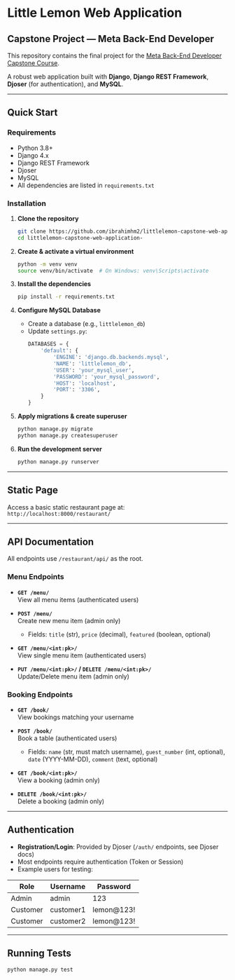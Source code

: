 # Little Lemon Web Application

## Capstone Project — Meta Back-End Developer

This repository contains the final project for the [Meta Back-End Developer Capstone Course](https://www.coursera.org/learn/back-end-developer-capstone/).

A robust web application built with **Django**, **Django REST Framework**, **Djoser** (for authentication), and **MySQL**.

---

## Quick Start

### Requirements

- Python 3.8+
- Django 4.x
- Django REST Framework
- Djoser
- MySQL
- All dependencies are listed in `requirements.txt`

### Installation

1. **Clone the repository**

   ```bash
   git clone https://github.com/ibrahimhm2/littlelemon-capstone-web-application-.git
   cd littlelemon-capstone-web-application-
   ```

2. **Create & activate a virtual environment**

   ```bash
   python -m venv venv
   source venv/bin/activate  # On Windows: venv\Scripts\activate
   ```

3. **Install the dependencies**

   ```bash
   pip install -r requirements.txt
   ```

4. **Configure MySQL Database**

   - Create a database (e.g., `littlelemon_db`)
   - Update `settings.py`:
     ```python
     DATABASES = {
         'default': {
             'ENGINE': 'django.db.backends.mysql',
             'NAME': 'littlelemon_db',
             'USER': 'your_mysql_user',
             'PASSWORD': 'your_mysql_password',
             'HOST': 'localhost',
             'PORT': '3306',
         }
     }
     ```

5. **Apply migrations & create superuser**

   ```bash
   python manage.py migrate
   python manage.py createsuperuser
   ```

6. **Run the development server**
   ```bash
   python manage.py runserver
   ```

---

## Static Page

Access a basic static restaurant page at:  
`http://localhost:8000/restaurant/`

---

## API Documentation

All endpoints use `/restaurant/api/` as the root.

### Menu Endpoints

- **`GET /menu/`**  
  View all menu items (authenticated users)
- **`POST /menu/`**  
  Create new menu item (admin only)

  - Fields: `title` (str), `price` (decimal), `featured` (boolean, optional)

- **`GET /menu/<int:pk>/`**  
  View single menu item (authenticated users)
- **`PUT /menu/<int:pk>/` / `DELETE /menu/<int:pk>/`**  
  Update/Delete menu item (admin only)

### Booking Endpoints

- **`GET /book/`**  
  View bookings matching your username

- **`POST /book/`**  
  Book a table (authenticated users)

  - Fields: `name` (str, must match username), `guest_number` (int, optional), `date` (YYYY-MM-DD), `comment` (text, optional)

- **`GET /book/<int:pk>/`**  
  View a booking (admin only)
- **`DELETE /book/<int:pk>/`**  
  Delete a booking (admin only)

---

## Authentication

- **Registration/Login**: Provided by Djoser (`/auth/` endpoints, see Djoser docs)
- Most endpoints require authentication (Token or Session)
- Example users for testing:

| Role     | Username  | Password   |
| -------- | --------- | ---------- |
| Admin    | admin     | 123        |
| Customer | customer1 | lemon@123! |
| Customer | customer2 | lemon@123! |

---

## Running Tests

```bash
python manage.py test
```
